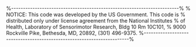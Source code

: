 
 %-----------------------------------------------------------------------%
 % NOTICE:  This code was developed by the US Government. This code is
 % distributed only under license agreement from the National Institutes 
 % of Health, Laboratory of Sensorimotor Research, Bldg 10 Rm 10C101, 
 % 9000 Rockville Pike, Bethesda, MD, 20892, (301) 496-9375.
 %-----------------------------------------------------------------------%
